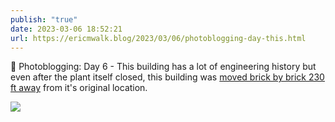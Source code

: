 ```yaml
---
publish: "true"
date: 2023-03-06 18:52:21
url: https://ericmwalk.blog/2023/03/06/photoblogging-day-this.html
---
```

📸 Photoblogging: Day 6 - This building has a lot of engineering history but even after the plant itself closed, this building was [moved brick by brick 230 ft away](https://www.pressherald.com/2016/08/03/project-at-portland-co-site-calls-for-relocating-historic-brick-building/) from it's original location.

![](https://ericmwalk.blog/uploads/2023/6ba8d867c4.jpg)